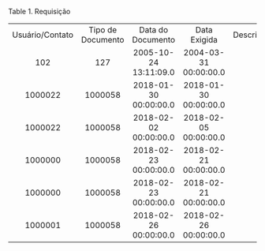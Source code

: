 <div id="d459728e1" class="table">

<div class="table-title">

Table 1. Requisição

</div>

<div class="table-contents">

|                 |                   |                       |                       |           |                   |                     |                     |                  |          |                |            |         |         |            |            |                    |                 |                 |
| :-------------: | :---------------: | :-------------------: | :-------------------: | :-------: | :---------------: | :-----------------: | :-----------------: | :--------------: | :------: | :------------: | :--------: | :-----: | :-----: | :--------: | :--------: | :----------------: | :-------------: | :-------------: |
| Usuário/Contato | Tipo de Documento |   Data do Documento   |     Data Exigida      | Descrição | Ação do Documento | Estado do Documento | Número do Documento | Comentário/Ajuda | Aprovado | Lista de Preço | Requisição | Armazém | Lançado | Prioridade | Processado |   Processado Em    | Processar Agora | Total de Linhas |
|       102       |        127        | 2005-10-24 13:11:09.0 | 2004-03-31 00:00:00.0 |           |        CL         |         CO          |         101         |                  |   true   |      101       |    100     |   103   |  true   |     5      |    true    |   1079911745000    |      false      |      23.75      |
|     1000022     |      1000058      | 2018-01-30 00:00:00.0 | 2018-01-30 00:00:00.0 |           |        CO         |         DR          |       900000        |                  |  false   |    1000004     |  5000000   | 5000005 |  false  |     5      |   false    |                    |      false      |        0        |
|     1000022     |      1000058      | 2018-02-02 00:00:00.0 | 2018-02-05 00:00:00.0 |           |        CL         |         CO          |       900001        |                  |   true   |    1000006     |  5000001   | 5000005 |  true   |     5      |    true    | 1517575098720.7205 |      false      |       0.0       |
|     1000000     |      1000058      | 2018-02-23 00:00:00.0 | 2018-02-21 00:00:00.0 |           |        CL         |         CO          |       900002        |                  |   true   |    1000006     |  5000002   | 5000005 |  true   |     5      |    true    | 1519385612991.9915 |      false      |     1127.70     |
|     1000000     |      1000058      | 2018-02-23 00:00:00.0 | 2018-02-21 00:00:00.0 |           |        CL         |         CO          |       900003        |                  |   true   |    1000006     |  5000003   | 5000005 |  true   |     5      |    true    | 1519411294181.1814 |      false      |       300       |
|     1000001     |      1000058      | 2018-02-26 00:00:00.0 | 2018-02-26 00:00:00.0 |           |        CL         |         CO          |       900004        |                  |   true   |    1000004     |  5000004   | 5000005 |  true   |     5      |    true    | 1519647365667.667  |      false      |      10000      |

</div>

</div>
